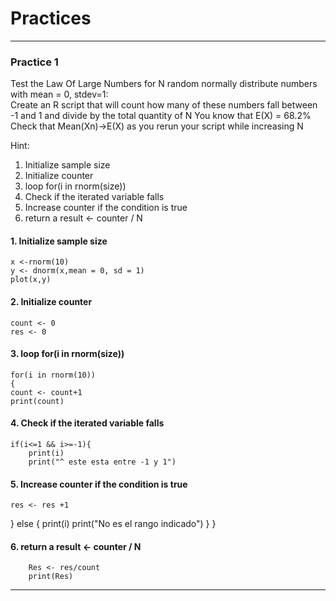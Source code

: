 # Practices

---
### Practice 1
 Test the Law Of Large Numbers for N random normally distribute
 numbers with mean = 0, stdev=1:   
 Create an R script that will count how many of these numbers fall between -1 and 1 and divide
 by the total quantity of N
 You know that E(X) = 68.2%
 Check that Mean(Xn)->E(X) as you rerun your script while increasing N

Hint:
1. Initialize sample size
2. Initialize counter
3. loop for(i in rnorm(size))
4. Check if the iterated variable falls
5. Increase counter if the condition is true
6. return a result <- counter / N


#### 1.  Initialize sample size
    
    x <-rnorm(10)
    y <- dnorm(x,mean = 0, sd = 1)
    plot(x,y)
    
#### 2. Initialize counter
    
    count <- 0
    res <- 0
    
#### 3.  loop for(i in rnorm(size))
    
    for(i in rnorm(10))
    {
    count <- count+1
    print(count)
    
#### 4. Check if the iterated variable falls
    
    if(i<=1 && i>=-1){
        print(i)
        print("^ este esta entre -1 y 1")
    
#### 5. Increase counter if the condition is true
        
    res <- res +1
  }
  else
  {
    print(i)
    print("No es el rango indicado")
  }
}
        
#### 6. return a result <- counter / N
        
        Res <- res/count
        print(Res)
---